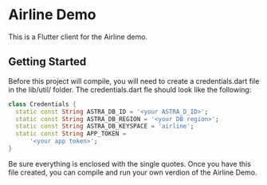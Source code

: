 # Airline Demo

This is a Flutter client for the Airline demo.

## Getting Started

Before this project will compile, you will need to create a credentials.dart file in the lib/util/ folder. The credentials.dart fle should look like the following:

```dart
class Credentials {
  static const String ASTRA_DB_ID = '<your ASTRA_D_ID>';
  static const String ASTRA_DB_REGION = '<your DB region>';
  static const String ASTRA_DB_KEYSPACE = 'airline';
  static const String APP_TOKEN =
      '<your app token>';
}
```

Be sure everything is enclosed with the single quotes. Once you have this file created, you can compile and run your own verdion of the Airline Demo.
